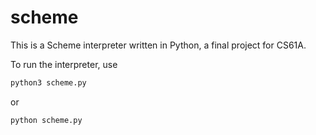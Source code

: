 scheme
======

This is a Scheme interpreter written in Python, a final project for CS61A.

To run the interpreter, use 
```bash
python3 scheme.py
```
or
```bash
python scheme.py
```

